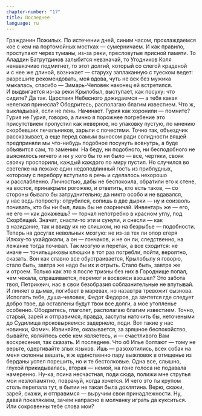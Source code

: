 ```yaml
---
chapter-number: "17"
title: Последнее
language: ru
---
```


Гражданин Пожилых. По истечении дней, синим часом, прохлаждаемся кое с кем на портомойных мостках — сумерничаем. И как 
правило, проступают через туманы, из-за реки, пресловутые присной памяти. То Аладдин Батрутдинов залыбится невзначай, то Угодников Коля ненавязчиво подмигнет, то этот долгий, который со 
слегой краденой и с нее же длиной, возникает — старуху заплаканную с туеском ведет: разрешите рекомендовать, моя вдова, чуть не 
век без мужика мыкалась, спасибо — Зимарь-Человек наконец ей 
встретился. И выдвигается из-за реки Крылобыл, выступает, как посуху: что сидите? Да так. Царствия Небесного дожидаемся — а тебя 
какая нелегкая принесла? Ободритесь, располагаю благим известием. Что ж, выкладывай, если не лень. Начинает. Гурия как хоронили — помните? Гурия не Гурия, говорю, а лично я порожнее погребение это присутствием пропустил как неверное, но упаковку пустую, по мнению скорбевших печальников, зарыли с почестями. Точно 
так, объездчик рассказывает, а еще перед самым выносом ради солидности вящей предприняли мы что-нибудь подобное посунуть 
вовнутрь, а буде объявится сам, то заменим. На беду, ни подобного, 
ни бесподобного не выяснилось ничего и ни у кого бы то ни было — 
все, чертяки, свояк свояку проспорили, каждый каждого по миру 
пустил. Но случился во светелке на лежаке один недоподлинный 
гость из приблудных, которому с перебору вступило в речь и сделалось нехорошо и расслабленно. Личностью, дабы не беспокоила, 
обратили его к стене, на восток, принакрыли рогожею, и ответить, 
кто есть таков, — со стороны бывало бы затруднительно; да никто 
особо и не вдавался, у нас ведь попросту: отрубился, сопишь в две 
дырки — ну и соизволь почивать, кто бы ни был, лишь бы не озорничай. Инвентарь же — его, не его — как докажешь? — торчал непотребно в красном углу, под Скорбящей. Значит, снасти-то эти и сунули, и снесли — как в назидание, так и ввиду их не слишком, но на 
безрыбье — подобности. Теперь на досугах невольных мозгую: не 
из-за тех ли опор егеря Илюху-то ухайдокали, а он — гончаков, и не 
он ли, следственно, на лежанке тогда почивал. Так мозгую и перетак, а все сходится: не иначе — точильщиковы клюшки в тот раз 
погребли, пойти, вероятно, сказать. Вон как славно все обустраивается, Крылобылу я говорю, стало быть, завтра же надо бы их и отрыть. Стало быть, завтра же и отроем. Только как это я после тризны 
без них в Городнище попал, чем чекала, спрашивается, перемог и восвояси взошел? Это забота твоя, Петрикеич, нас в свои безобразия 
соблазнительные не впутывай. И линяет в дымах, погибает в маревах, но назавтра тревожит сызнова. Исполать тебе, душа-человек, 
Федот Федоров, да зачтется где следует добро твое, да оставлены 
будут твои все долги, а мое утопленье особенно. Ободритесь, глаголет, располагаю благим известием. Точно, старый, зарей и отправимся, правда, заступы наточить бы, неточеными до Судилища проковыряемся: задернело, поди. Вот такие у нас новинки, Фомич. Извиняйте, оказывается, за зряшное беспокойство, бывайте, являйтесь 
себе кем являетесь, и — счастливого Вам воскресения, так сказать. 
И последнее. Что об Илье болтают — тому не верьте, одергивайте 
злых языков. Ишь — разохотились, всех собак на меня склонны вешать, я ж единственно пару выжловок в отмщенье из берданы успел 
порешить, но и те бестолковые. Одна все, слышно, глухой прикидывалась, вторая — немой, на гоне голоса не подавала намеренно. Ну-ка, псина несчастная, поди сюда, полижи мне струпья мои незлопамятно, поврачуй, когда хочется. И чего это ты крупом столь перепала тут, в бытии не такая была дохлятина. Верю, скажи, зарей, скажи, 
и отправимся — выручим свои принадлежности. Ну, давай покалякаем, зачем напрасно в молчанку играть да кукситься. Или сокровенны тебе слова мои?
